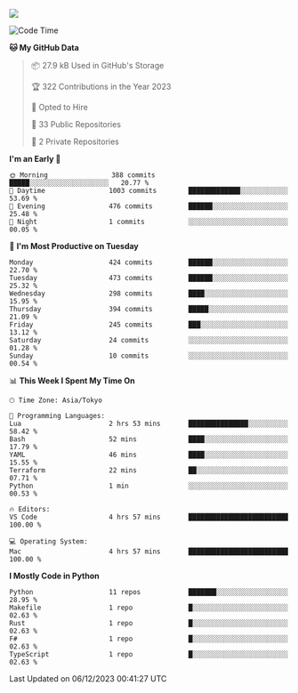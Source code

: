 ![](https://komarev.com/ghpvc/?username=kitagawa-hr)

<!--START_SECTION:waka-->
![Code Time](http://img.shields.io/badge/Code%20Time-746%20hrs%202%20mins-blue)

**🐱 My GitHub Data** 

> 📦 27.9 kB Used in GitHub's Storage 
 > 
> 🏆 322 Contributions in the Year 2023
 > 
> 💼 Opted to Hire
 > 
> 📜 33 Public Repositories 
 > 
> 🔑 2 Private Repositories 
 > 
**I'm an Early 🐤** 

```text
🌞 Morning                388 commits         █████░░░░░░░░░░░░░░░░░░░░   20.77 % 
🌆 Daytime                1003 commits        █████████████░░░░░░░░░░░░   53.69 % 
🌃 Evening                476 commits         ██████░░░░░░░░░░░░░░░░░░░   25.48 % 
🌙 Night                  1 commits           ░░░░░░░░░░░░░░░░░░░░░░░░░   00.05 % 
```
📅 **I'm Most Productive on Tuesday** 

```text
Monday                   424 commits         ██████░░░░░░░░░░░░░░░░░░░   22.70 % 
Tuesday                  473 commits         ██████░░░░░░░░░░░░░░░░░░░   25.32 % 
Wednesday                298 commits         ████░░░░░░░░░░░░░░░░░░░░░   15.95 % 
Thursday                 394 commits         █████░░░░░░░░░░░░░░░░░░░░   21.09 % 
Friday                   245 commits         ███░░░░░░░░░░░░░░░░░░░░░░   13.12 % 
Saturday                 24 commits          ░░░░░░░░░░░░░░░░░░░░░░░░░   01.28 % 
Sunday                   10 commits          ░░░░░░░░░░░░░░░░░░░░░░░░░   00.54 % 
```


📊 **This Week I Spent My Time On** 

```text
🕑︎ Time Zone: Asia/Tokyo

💬 Programming Languages: 
Lua                      2 hrs 53 mins       ███████████████░░░░░░░░░░   58.42 % 
Bash                     52 mins             ████░░░░░░░░░░░░░░░░░░░░░   17.79 % 
YAML                     46 mins             ████░░░░░░░░░░░░░░░░░░░░░   15.55 % 
Terraform                22 mins             ██░░░░░░░░░░░░░░░░░░░░░░░   07.71 % 
Python                   1 min               ░░░░░░░░░░░░░░░░░░░░░░░░░   00.53 % 

🔥 Editors: 
VS Code                  4 hrs 57 mins       █████████████████████████   100.00 % 

💻 Operating System: 
Mac                      4 hrs 57 mins       █████████████████████████   100.00 % 
```

**I Mostly Code in Python** 

```text
Python                   11 repos            ███████░░░░░░░░░░░░░░░░░░   28.95 % 
Makefile                 1 repo              █░░░░░░░░░░░░░░░░░░░░░░░░   02.63 % 
Rust                     1 repo              █░░░░░░░░░░░░░░░░░░░░░░░░   02.63 % 
F#                       1 repo              █░░░░░░░░░░░░░░░░░░░░░░░░   02.63 % 
TypeScript               1 repo              █░░░░░░░░░░░░░░░░░░░░░░░░   02.63 % 
```




 Last Updated on 06/12/2023 00:41:27 UTC
<!--END_SECTION:waka-->

